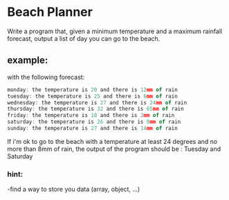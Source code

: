 # Beach Planner

Write a program that, given a minimum temperature and a maximum rainfall forecast, output a list of day you can go to the beach.

## example:

with the following forecast:
```javascript
monday: the temperature is 20 and there is 12mm of rain
tuesday: the temperature is 25 and there is 6mm of rain
wednesday: the temperature is 27 and there is 24mm of rain
thursday: the temperature is 32 and there is 65mm of rain
friday: the temperature is 18 and there is 2mm of rain
saturday: the temperature is 26 and there is 0mm of rain
sunday: the temperature is 27 and there is 14mm of rain
```

If i'm ok to go to the beach with a temperature at least 24 degrees and no more than 8mm of rain, the output of the program
should be : Tuesday and Saturday

### hint:

-find a way to store you data (array, object, ...)
